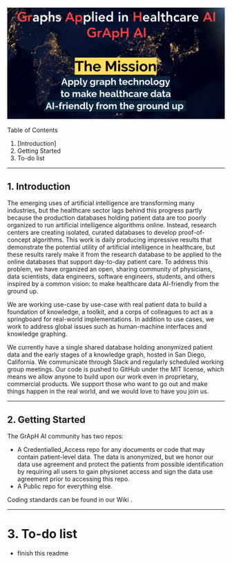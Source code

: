 ![GrApH AI](img/thumbnail_group_name.png)  

Table of Contents
1. [Introduction]
2. Getting Started
3. To-do list

***
<a name="introduction"></a>

## 1. Introduction
The emerging uses of artificial intelligence are transforming many industries, but the healthcare sector lags behind this progress partly because the production databases holding patient data are too poorly organized to run artificial intelligence algorithms online. Instead, research centers are creating isolated, curated databases to develop proof-of-concept algorithms. This work is daily producing impressive results that demonstrate the potential utility of artificial intelligence in healthcare, but these results rarely make it from the research database to be applied to the online databases that support day-to-day patient care. To address this problem, we have organized an open, sharing community of physicians, data scientists, data engineers, software engineers, students, and others inspired by a common vision: to make healthcare data AI-friendly from the ground up.

We are working use-case by use-case with real patient data to build a foundation of knowledge, a toolkit, and a corps of colleagues to act as a springboard for real-world implementations. In addition to use cases, we work to address global issues such as human-machine interfaces and knowledge graphing. 

We currently have a single shared database holding anonymized patient data and the early stages of a knowledge graph, hosted in San Diego, California. We communicate through Slack and regularly scheduled working group meetings. Our code is pushed to GitHub under the MIT license, which means we allow anyone to build upon our work even in proprietary, commercial products. We support those who want to go out and make things happen in the real world, and we would love to have you join us.

***
## 2. Getting Started
The GrApH AI community has two repos:
- A Credentialled_Access repo for any documents or code that may contain patient-level data. The data is anonymized, but we honor our data use agreement and protect the patients from possible identification by requiring all users to gain physionet access and sign the data use agreement prior to accessing this repo. 
- A Public repo for everything else.

Coding standards can be found in our Wiki <link>.

***
# 3. To-do list
- finish this readme
